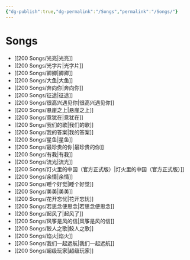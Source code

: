 ```yaml
---
{"dg-publish":true,"dg-permalink":"/Songs","permalink":"/Songs/"}
---
```


# Songs


- [[200 Songs/光亮\|光亮]]
- [[200 Songs/光字片\|光字片]]
- [[200 Songs/卿卿\|卿卿]]
- [[200 Songs/大鱼\|大鱼]]
- [[200 Songs/奔向你\|奔向你]]
- [[200 Songs/征途\|征途]]
- [[200 Songs/很高兴遇见你\|很高兴遇见你]]
- [[200 Songs/悬崖之上\|悬崖之上]]
- [[200 Songs/意犹在\|意犹在]]
- [[200 Songs/我们的歌\|我们的歌]]
- [[200 Songs/我的答案\|我的答案]]
- [[200 Songs/星鱼\|星鱼]]
- [[200 Songs/最珍贵的你\|最珍贵的你]]
- [[200 Songs/有我\|有我]]
- [[200 Songs/流光\|流光]]
- [[200 Songs/灯火里的中国（官方正式版）\|灯火里的中国（官方正式版）]]
- [[200 Songs/余情\|余情]]
- [[200 Songs/睡个好觉\|睡个好觉]]
- [[200 Songs/美美\|美美]]
- [[200 Songs/花开忘忧\|花开忘忧]]
- [[200 Songs/若思念便思念\|若思念便思念]]
- [[200 Songs/起风了\|起风了]]
- [[200 Songs/风筝是风的信\|风筝是风的信]]
- [[200 Songs/鲛人之歌\|鲛人之歌]]
- [[200 Songs/焰火\|焰火]]
- [[200 Songs/我们一起远航\|我们一起远航]]
- [[200 Songs/超级玩家\|超级玩家]]

